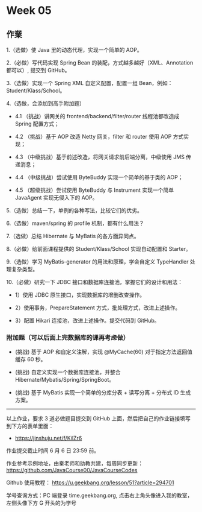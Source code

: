 # Week 05
## 作業

1.（选做）使 Java 里的动态代理，实现一个简单的 AOP。

2.（必做）写代码实现 Spring Bean 的装配，方式越多越好（XML、Annotation 都可以）, 提交到 GitHub。

3.（选做）实现一个 Spring XML 自定义配置，配置一组 Bean，例如：Student/Klass/School。

4.（选做，会添加到高手附加题）

  - 4.1 （挑战）讲网关的 frontend/backend/filter/router 线程池都改造成 Spring 配置方式；
    
  - 4.2 （挑战）基于 AOP 改造 Netty 网关，filter 和 router 使用 AOP 方式实现；
    
  - 4.3 （中级挑战）基于前述改造，将网关请求前后端分离，中级使用 JMS 传递消息；
    
  - 4.4 （中级挑战）尝试使用 ByteBuddy 实现一个简单的基于类的 AOP；
    
  - 4.5 （超级挑战）尝试使用 ByteBuddy 与 Instrument 实现一个简单 JavaAgent 实现无侵入下的 AOP。

5.（选做）总结一下，单例的各种写法，比较它们的优劣。

6.（选做）maven/spring 的 profile 机制，都有什么用法？

7.（选做）总结 Hibernate 与 MyBatis 的各方面异同点。

8.（必做）给前面课程提供的 Student/Klass/School 实现自动配置和 Starter。

9.（选做）学习 MyBatis-generator 的用法和原理，学会自定义 TypeHandler 处理复杂类型。

10.（必做）研究一下 JDBC 接口和数据库连接池，掌握它们的设计和用法：

  - 1）使用 JDBC 原生接口，实现数据库的增删改查操作。
    
  - 2）使用事务，PrepareStatement 方式，批处理方式，改进上述操作。
    
  - 3）配置 Hikari 连接池，改进上述操作。提交代码到 GitHub。

### 附加题（可以后面上完数据库的课再考虑做）

- (挑战) 基于 AOP 和自定义注解，实现 @MyCache(60) 对于指定方法返回值缓存 60 秒。
  
- (挑战) 自定义实现一个数据库连接池，并整合 Hibernate/Mybatis/Spring/SpringBoot。
  
- (挑战) 基于 MyBatis 实现一个简单的分库分表 + 读写分离 + 分布式 ID 生成方案。

---

以上作业，要求 3 道必做题目提交到 GitHub 上面，然后把自己的作业链接填写到下方的表单里面：

- https://jinshuju.net/f/KilZr6

作业提交截止时间 6 月 6 日 23:59 前。

作业参考示例地址，由秦老师和助教共建，每周同步更新： https://github.com/JavaCourse00/JavaCourseCodes

Github 使用教程： https://u.geekbang.org/lesson/51?article=294701

学号查询方式：PC 端登录 time.geekbang.org, 点击右上角头像进入我的教室，左侧头像下方 G 开头的为学号
